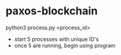 # paxos-blockchain

python3 process.py <process_id>
  - start 5 processes with unique ID's
  - once 5 are running, begin using program
